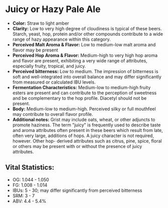 # Juicy or Hazy Pale Ale

- **Color:** Straw to light amber
- **Clarity:** Low to very high degree of cloudiness is typical of these beers. Starch, yeast, hop, protein and/or other compounds contribute to a wide range of hazy appearance within this category.
- **Perceived Malt Aroma & Flavor:** Low to medium-low malt aroma and flavor may be present
- **Perceived Hop Aroma & Flavor:** Medium-high to very high hop aroma and flavor are present, exhibiting a very wide range of attributes, especially fruity, tropical, and juicy.
- **Perceived bitterness:** Low to medium. The impression of bitterness is soft and well-integrated into overall balance and may differ significantly from measured or calculated IBU levels.
- **Fermentation Characteristics:** Medium-low to medium-high fruity esters are present and can contribute to the perception of sweetness and be complementary to the hop profile. Diacetyl should not be present.
- **Body:** Medium-low to medium-high. Perceived silky or full mouthfeel may contribute to overall flavor profile.
- **Additional notes:** Grist may include oats, wheat, or other adjuncts to promote haziness. The term "juicy" is frequently used to describe taste and aroma attributes often present in these beers which result from late, often very large, additions of hops. A juicy character is not required, however. Other hop- derived attributes such as citrus, pine, spice, floral or others may be present with or without the presence of juicy attributes.

## Vital Statistics:

- OG: 1.044 - 1.050
- FG: 1.008 - 1.014
- IBUs: 5 - 30; may differ significantly from perceived bitterness
- SRM: 3 - 7
- ABV: 4.4 - 5.4% 
